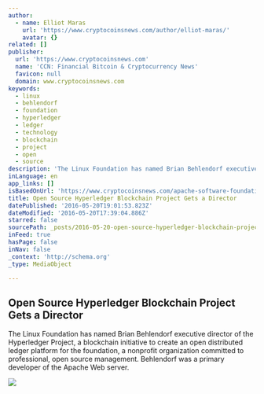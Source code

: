 ```yaml
---
author:
  - name: Elliot Maras
    url: 'https://www.cryptocoinsnews.com/author/elliot-maras/'
    avatar: {}
related: []
publisher:
  url: 'https://www.cryptocoinsnews.com'
  name: 'CCN: Financial Bitcoin & Cryptocurrency News'
  favicon: null
  domain: www.cryptocoinsnews.com
keywords:
  - linux
  - behlendorf
  - foundation
  - hyperledger
  - ledger
  - technology
  - blockchain
  - project
  - open
  - source
description: 'The Linux Foundation has named Brian Behlendorf executive director of the Hyperledger Project, a blockchain initiative to create an open distributed ledger platform for the foundation, a nonprofit organization committed to professional, open source management. Behlendorf was a primary developer of the Apache Web server.'
inLanguage: en
app_links: []
isBasedOnUrl: 'https://www.cryptocoinsnews.com/apache-software-foundation-founder-behlendorf-joins-linux-foundation-to-lead-hyperledger-project/'
title: Open Source Hyperledger Blockchain Project Gets a Director
datePublished: '2016-05-20T19:01:53.823Z'
dateModified: '2016-05-20T17:39:04.886Z'
starred: false
sourcePath: _posts/2016-05-20-open-source-hyperledger-blockchain-project-gets-a-director.md
inFeed: true
hasPage: false
inNav: false
_context: 'http://schema.org'
_type: MediaObject

---
```

<article style=""><h1>Open Source Hyperledger Blockchain Project Gets a Director</h1><p>The Linux Foundation has named Brian Behlendorf executive director of the Hyperledger Project, a blockchain initiative to create an open distributed ledger platform for the foundation, a nonprofit organization committed to professional, open source management. Behlendorf was a primary developer of the Apache Web server.</p><img src="https://www.cryptocoinsnews.com/wp-content/uploads/2016/05/Leader.jpg" /></article>